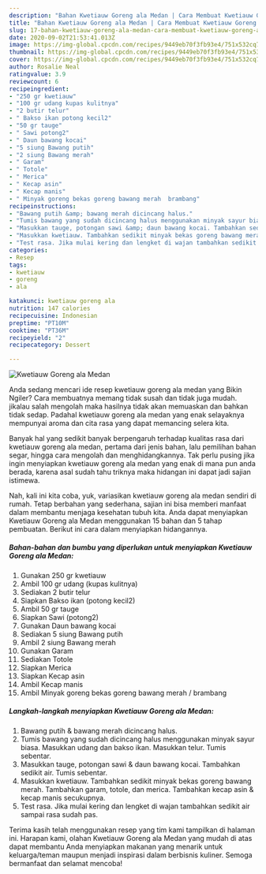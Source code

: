 ```yaml
---
description: "Bahan Kwetiauw Goreng ala Medan | Cara Membuat Kwetiauw Goreng ala Medan Yang Lezat Sekali"
title: "Bahan Kwetiauw Goreng ala Medan | Cara Membuat Kwetiauw Goreng ala Medan Yang Lezat Sekali"
slug: 17-bahan-kwetiauw-goreng-ala-medan-cara-membuat-kwetiauw-goreng-ala-medan-yang-lezat-sekali
date: 2020-09-02T21:53:41.013Z
image: https://img-global.cpcdn.com/recipes/9449eb70f3fb93e4/751x532cq70/kwetiauw-goreng-ala-medan-foto-resep-utama.jpg
thumbnail: https://img-global.cpcdn.com/recipes/9449eb70f3fb93e4/751x532cq70/kwetiauw-goreng-ala-medan-foto-resep-utama.jpg
cover: https://img-global.cpcdn.com/recipes/9449eb70f3fb93e4/751x532cq70/kwetiauw-goreng-ala-medan-foto-resep-utama.jpg
author: Rosalie Neal
ratingvalue: 3.9
reviewcount: 6
recipeingredient:
- "250 gr kwetiauw"
- "100 gr udang kupas kulitnya"
- "2 butir telur"
- " Bakso ikan potong kecil2"
- "50 gr tauge"
- " Sawi potong2"
- " Daun bawang kocai"
- "5 siung Bawang putih"
- "2 siung Bawang merah"
- " Garam"
- " Totole"
- " Merica"
- " Kecap asin"
- " Kecap manis"
- " Minyak goreng bekas goreng bawang merah  brambang"
recipeinstructions:
- "Bawang putih &amp; bawang merah dicincang halus."
- "Tumis bawang yang sudah dicincang halus menggunakan minyak sayur biasa. Masukkan udang dan bakso ikan. Masukkan telur. Tumis sebentar."
- "Masukkan tauge, potongan sawi &amp; daun bawang kocai. Tambahkan sedikit air. Tumis sebentar."
- "Masukkan kwetiauw. Tambahkan sedikit minyak bekas goreng bawang merah. Tambahkan garam, totole, dan merica. Tambahkan kecap asin &amp; kecap manis secukupnya."
- "Test rasa. Jika mulai kering dan lengket di wajan tambahkan sedikit air sampai rasa sudah pas."
categories:
- Resep
tags:
- kwetiauw
- goreng
- ala

katakunci: kwetiauw goreng ala 
nutrition: 147 calories
recipecuisine: Indonesian
preptime: "PT10M"
cooktime: "PT36M"
recipeyield: "2"
recipecategory: Dessert

---
```



![Kwetiauw Goreng ala Medan](https://img-global.cpcdn.com/recipes/9449eb70f3fb93e4/751x532cq70/kwetiauw-goreng-ala-medan-foto-resep-utama.jpg)

Anda sedang mencari ide resep kwetiauw goreng ala medan yang Bikin Ngiler? Cara membuatnya memang tidak susah dan tidak juga mudah. jikalau salah mengolah maka hasilnya tidak akan memuaskan dan bahkan tidak sedap. Padahal kwetiauw goreng ala medan yang enak selayaknya mempunyai aroma dan cita rasa yang dapat memancing selera kita.

Banyak hal yang sedikit banyak berpengaruh terhadap kualitas rasa dari kwetiauw goreng ala medan, pertama dari jenis bahan, lalu pemilihan bahan segar, hingga cara mengolah dan menghidangkannya. Tak perlu pusing jika ingin menyiapkan kwetiauw goreng ala medan yang enak di mana pun anda berada, karena asal sudah tahu triknya maka hidangan ini dapat jadi sajian istimewa.




Nah, kali ini kita coba, yuk, variasikan kwetiauw goreng ala medan sendiri di rumah. Tetap berbahan yang sederhana, sajian ini bisa memberi manfaat dalam membantu menjaga kesehatan tubuh kita. Anda dapat menyiapkan Kwetiauw Goreng ala Medan menggunakan 15 bahan dan 5 tahap pembuatan. Berikut ini cara dalam menyiapkan hidangannya.

<!--inarticleads1-->

##### Bahan-bahan dan bumbu yang diperlukan untuk menyiapkan Kwetiauw Goreng ala Medan:

1. Gunakan 250 gr kwetiauw
1. Ambil 100 gr udang (kupas kulitnya)
1. Sediakan 2 butir telur
1. Siapkan  Bakso ikan (potong kecil2)
1. Ambil 50 gr tauge
1. Siapkan  Sawi (potong2)
1. Gunakan  Daun bawang kocai
1. Sediakan 5 siung Bawang putih
1. Ambil 2 siung Bawang merah
1. Gunakan  Garam
1. Sediakan  Totole
1. Siapkan  Merica
1. Siapkan  Kecap asin
1. Ambil  Kecap manis
1. Ambil  Minyak goreng bekas goreng bawang merah / brambang




<!--inarticleads2-->

##### Langkah-langkah menyiapkan Kwetiauw Goreng ala Medan:

1. Bawang putih &amp; bawang merah dicincang halus.
1. Tumis bawang yang sudah dicincang halus menggunakan minyak sayur biasa. Masukkan udang dan bakso ikan. Masukkan telur. Tumis sebentar.
1. Masukkan tauge, potongan sawi &amp; daun bawang kocai. Tambahkan sedikit air. Tumis sebentar.
1. Masukkan kwetiauw. Tambahkan sedikit minyak bekas goreng bawang merah. Tambahkan garam, totole, dan merica. Tambahkan kecap asin &amp; kecap manis secukupnya.
1. Test rasa. Jika mulai kering dan lengket di wajan tambahkan sedikit air sampai rasa sudah pas.




Terima kasih telah menggunakan resep yang tim kami tampilkan di halaman ini. Harapan kami, olahan Kwetiauw Goreng ala Medan yang mudah di atas dapat membantu Anda menyiapkan makanan yang menarik untuk keluarga/teman maupun menjadi inspirasi dalam berbisnis kuliner. Semoga bermanfaat dan selamat mencoba!
